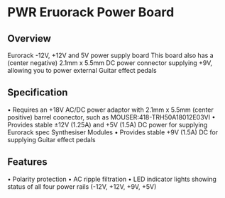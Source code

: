 # PWR Eruorack Power Board

## Overview
Eurorack -12V, +12V and 5V power supply board
This board also has a (center negative) 2.1mm x 5.5mm DC power connector supplying +9V, allowing you to power external Guitar effect pedals

## Specification
• Requires an +18V AC/DC power adaptor with 2.1mm x 5.5mm (center positive) barrel coonector, such as MOUSER:418-TRH50A18012E03VI
• Provides stable ±12V (1.25A) and +5V (1.5A) DC power for supplying Eurorack spec Synthesiser Modules
• Provides stable +9V (1.5A) DC for supplying Guitar effect pedals  

## Features
• Polarity protection
• AC ripple filtration
• LED indicator lights showing status of all four power rails (-12V, +12V, +9V, +5V)